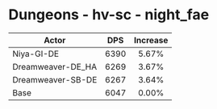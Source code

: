 # Dungeons - hv-sc - night_fae
| Actor | DPS | Increase |
|---|:---:|:---:|
|Niya-GI-DE|6390|5.67%|
|Dreamweaver-DE_HA|6269|3.67%|
|Dreamweaver-SB-DE|6267|3.64%|
|Base|6047|0.00%|
